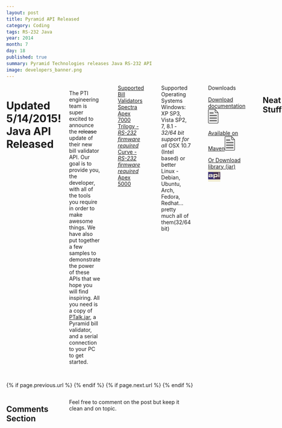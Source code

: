```yaml
---
layout: post
title: Pyramid API Released
category: Coding
tags: RS-232 Java
year: 2014
month: 7
day: 18
published: true
summary: Pyramid Technologies releases Java RS-232 API
image: developers_banner.png
---
```


<!-- Content -->
<div class="row">
	<div class="col-md-9 columns">
	<!-- CONTENT HERE -->
	  
<h1>Updated 5/14/2015! Java API Released</h1>

<p>The PTI engineering team is super excited to announce the <strike>release</strike> update of their new bill validator API. Our goal is to provide you, the developer, with all of the tools you require in order to make awesome things. We have also put together a few samples to demonstrate the power of these APIs that we hope you will find inspiring. All you need is a copy of <a href="/api/release/PTalk.jar" target="_blank">PTalk.jar</a>, a Pyramid bill validator, and a serial connection to your PC to get started.</p>

<p>&nbsp;</p>

<div class="list-group">
  <a href="#" class="list-group-item active">
Supported Bill Validators
  </a>
  <a href="http://pyramidacceptors.com/spectra_lp/" class="list-group-item">Spectra</a>
  <a href="http://pyramidacceptors.com/apex-7000/" class="list-group-item">Apex 7000</a>
  <a href="http://pyramidacceptors.com/trilogy-series/" class="list-group-item">Trilogy - <i>RS-232 firmware required</i></a>
  <a href="http://pyramidacceptors.com/curve-series/" class="list-group-item">Curve - <i>RS-232 firmware required</i></a>
  <a href="http://pyramidacceptors.com/apex-series/" class="list-group-item">Apex 5000</a>
</div>

<p>&nbsp;</p>

<div class="list-group">
  <a class="list-group-item active">Supported Operating Systems</a>
  <a class="list-group-item">Windows: XP SP3, Vista SP2, 7, 8.1 - <i>32/64 bit support for all</i></a>
  <a class="list-group-item">OSX 10.7 (Intel based) or better</a>
  <a class="list-group-item">Linux - Debian, Ubuntu, Arch, Fedora, Redhat... pretty much all of them(32/64 bit)</a>
</div>

<p>&nbsp;</p>
<div class="list-group">
  <a class="list-group-item active">Downloads</a>  
  <a class="list-group-item media-list" href="/api" target="_blank"> 
    <p>Download documentation<img style="margin-right: 10px;" class="pull-right" src="/img/posts/javadoc_icon.png" alt="javadoc_icon"></p>
  </a>
  <a class="list-group-item media-list" href="http://search.maven.org/" target="_blank"> 
    <p>Available on Maven<img style="margin-right: 10px;" class="pull-right" src="/img/posts/javadoc_icon.png" alt="maven_link"></p>
  </a> 
  <a class="list-group-item media-list" href="/api/release/jPyramid-RS-232-1.1.jar" target="_blank"> 
    <p>Or Download library (jar)<img class="pull-right" src="/img/posts/api_thumb.png" alt="jar_icon" style="width: 32px; height: 32px; margin-right: 7px;"></p>
  </a>    
</div>

<p>&nbsp;</p>

<h2>Neat Stuff</h2>
<p>For our first round of APIs we have targetted the Java platform. Entrepreneurs and developers work on all platforms so we believe that our tools should be held to the same standard. With the library you will be able to develop desktop, console, and web applications without having to hassle with cross-platform drivers.</p>

<p>&nbsp;</p>

<h3>Basic Example</h3>

<p>The simplest example can be constructed with just two lines of code. 
<ol>
<li>Instantiate a PyramidAcceptor</li>
<li>Connect</li>
<li>Done!</li>
</ol>
&nbsp;</p>

<div style="background:#eee; border:1px solid #ccc; padding:5px 10px">
<pre>
<code><em><a id="sample" name="sample"></a>...
// Create instance of bill acceptor and attempt to autodetect the device
PyramidAcceptor</em> acceptor = PyramidAcceptor.valueOfRS232();
<em> 
// Connect! this handles all the hand shaking and starts up the acceptor</em>
acceptor.connect();
...
</em></code>
</pre>
</div>

<p>&nbsp;</p>

<p>Of course, this is just a basic example. You are free to specify your own port name, port configuration, and even configure event handlers.&nbsp;</p>
<p>&nbsp;</p>

<h3>Feature-rich Example</h3>
In this example we set a custom baud, databit, stopbit, parity, and port name. We also show the ability to change the polling rate
and alter the bill enable disable pattern. This allows the master to block certain denominations from accepting.
<div style="background:#eee; border:1px solid #ccc; padding:5px 10px">
<pre>
<code><em><a id="sample" name="sample"></a>...
// Create instance of bill acceptor
acceptor = PyramidAcceptor.valueOfRS232(RS232Configuration.INSTANCE, 
		"COM4", APIConstants.BAUDRATE_9600, APIConstants.DATABITS_7,
		APIConstants.STOPBITS_1, APIConstants.PARITY_EVEN);		
// Connect! this handles all the handsahking
acceptor.connect();

// Set poll rate to 50 ms
acceptor.setPollRate(50);

// Enable only bills 1 and 2
RS232Configuration.INSTANCE.setEnableMask(0x3);
...
</em></code>
</pre>
</div>
<p>The demonstrates the configuration parameters for a PyramidAcceptor object as well as the bill enable masking.&nbsp;</p>

<p>&nbsp;</p>

<h2>Applet Sample</h2>
<div class="well well-lg">
<p><a href="/api/demo" target="_blank"><img rel="tooltip" title="Click to try live demo" target="_blank" alt="pyramid_api_applet_sample.png" class="right" src="/img/posts/pyramid_api_applet_sample.png" href="api/demo" /></a></p>
</div>
<p>With the example we demonstrate a simple applet that charges money for access to a service. In this case it is a silly count bot that counts words on a web page. With a little time you could adapt this to create a kiosk that serves YouTube videos, music, or any other timed service that you would like to sell</p>

<p>This example demonstrates the event support and device autodetection available with our API.</p><br>
<br>
<div class="panel panel-info">
<div class="panel-heading">Code</div>
<div class="panel-body">
<p>A working sample is available <a href="/api/demo" rel="tooltip" title="Java API Sample - Applet" target="_blank">here</a>.</p>
<p>The source code for this sample is available <a href="https://github.com/PyramidTechnologies/Java-API-applet-sample" rel="tooltip" title="Java API Sample - Applet" target="_blank">here</a>.</p>
<div class="alert alert-danger">This requires a bill validator and serial connection between your PC and the bill validator.</div>
  </div>
</div>

<h2>Desktop Sample</h2>
<div class="well well-lg">
<p><img alt="pyramid_api_desktop_sample.png" class="right" src="/img/posts/pyramid_api_desktop_sample.png" /></p>
</div>
<p>This is a more traditional example based on a JFrame. This simply enables the bill validator and reports and event or state change. This sample is good for debugging your application to ensure that your product idea will be rock-solid.</p>

<div class="panel panel-info">
<div class="panel-heading">Code</div>
<div class="panel-body">
The source code for this sample is available <a href="https://github.com/PyramidTechnologies/Java-API-desktop-sample" rel="tooltip" title="Java API Sample - Desktop" target="_blank">here</a>.</p></p>
<div class="alert alert-danger">This requires a bill validator and serial connection between your PC and the bill validator.</div>
  </div>
</div>
<h2>Your Input Welcome</h2>

<p>Here at Pyramid Technologies we value customer ideas and innovation. 
<br>If you require a functionality that our API is not providing, feel free to <a href="https://github.com/PyramidTechnologies/Feedback/issues/new">let us know</a>.</p>

<p>&nbsp;</p>

<p>&nbsp;</p>

<p>&nbsp;</p>
	  
	  
	<!-- END CONTENT-->  
	</div>
</div> 

<div class="row">
	<div class="span3 columns">&nbsp;</div>
	<div class="span6 column">
			<p class="pull-right">{% if page.previous.url %} <a href="{{page.previous.url}}" title="Previous Post: {{page.previous.title}}"><i class="icon-chevron-left"></i></a> 	{% endif %}   {% if page.next.url %} 	<a href="{{page.next.url}}" title="Next Post: {{page.next.title}}"><i class="icon-chevron-right"></i></a> 	{% endif %} </p>  
	</div>
</div>
	
<div class="row">	
    <div class="span9 columns">    
		<h2>Comments Section</h2>
	    <p>Feel free to comment on the post but keep it clean and on topic.</p>	
		<div id="disqus_thread"></div>
		<script type="text/javascript">
			/* * * CONFIGURATION VARIABLES: EDIT BEFORE PASTING INTO YOUR WEBPAGE * * */
			var disqus_shortname = 'ptidevelopers'; // required: replace example with your forum shortname
			var disqus_identifier = '{{ page.url }}';
			var disqus_url = 'http://pyramidtechnologies.github.com{{ page.url }}';
 
			
			/* * * DON'T EDIT BELOW THIS LINE * * */
			(function() {
				var dsq = document.createElement('script'); dsq.type = 'text/javascript'; dsq.async = true;
				dsq.src = 'http://' + disqus_shortname + '.disqus.com/embed.js';
				(document.getElementsByTagName('head')[0] || document.getElementsByTagName('body')[0]).appendChild(dsq);
			})();
		</script>
		<noscript>Please enable JavaScript to view the <a href="http://disqus.com/?ref_noscript">comments powered by Disqus.</a></noscript>
		<a href="http://disqus.com" class="dsq-brlink">blog comments powered by <span class="logo-disqus">Disqus</span></a>
	</div>
</div>

<!-- Twitter -->
<script>!function(d,s,id){var js,fjs=d.getElementsByTagName(s)[0];if(!d.getElementById(id)){js=d.createElement(s);js.id=id;js.src="//platform.twitter.com/widgets.js";fjs.parentNode.insertBefore(js,fjs);}}(document,"script","twitter-wjs");</script>

<!-- Google + -->
<script type="text/javascript">
  (function() {
    var po = document.createElement('script'); po.type = 'text/javascript'; po.async = true;
    po.src = 'https://apis.google.com/js/plusone.js';
    var s = document.getElementsByTagName('script')[0]; s.parentNode.insertBefore(po, s);
  })();
</script>
